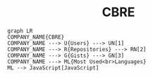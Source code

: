 <h1 align="center">CBRE</h1>

```mermaid
graph LR
COMPANY_NAME{CBRE}
COMPANY_NAME ---> U{Users} ---> UN[1]
COMPANY_NAME ---> R{Repositories} ---> RN[2]
COMPANY_NAME ---> G{Gists} ---> GN[3]
COMPANY_NAME ---> ML{Most Used<br>Languages}
ML --> JavaScript[JavaScript]
```
